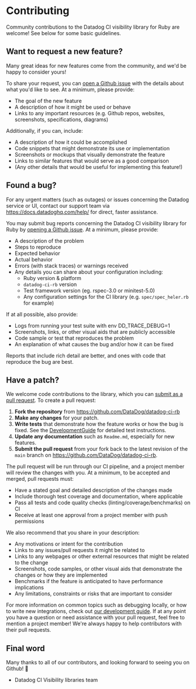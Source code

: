 # Contributing

Community contributions to the Datadog CI visibility library for Ruby are welcome! See below for some basic guidelines.

## Want to request a new feature?

Many great ideas for new features come from the community, and we'd be happy to consider yours!

To share your request, you can [open a Github issue](https://github.com/DataDog/datadog-ci-rb/issues/new) with the details about what you'd like to see. At a minimum, please provide:

- The goal of the new feature
- A description of how it might be used or behave
- Links to any important resources (e.g. Github repos, websites, screenshots, specifications, diagrams)

Additionally, if you can, include:

- A description of how it could be accomplished
- Code snippets that might demonstrate its use or implementation
- Screenshots or mockups that visually demonstrate the feature
- Links to similar features that would serve as a good comparison
- (Any other details that would be useful for implementing this feature!)

## Found a bug?

For any urgent matters (such as outages) or issues concerning the Datadog service or UI, contact our support team via <https://docs.datadoghq.com/help/> for direct, faster assistance.

You may submit bug reports concerning the Datadog CI visibility library for Ruby by [opening a Github issue](https://github.com/DataDog/datadog-ci-rb/issues/new). At a minimum, please provide:

- A description of the problem
- Steps to reproduce
- Expected behavior
- Actual behavior
- Errors (with stack traces) or warnings received
- Any details you can share about your configuration including:
  - Ruby version & platform
  - `datadog-ci-rb` version
  - Test framework version (eg. rspec-3.0 or minitest-5.0)
  - Any configuration settings for the CI library (e.g. `spec/spec_heler.rb` for example)

If at all possible, also provide:

- Logs from running your test suite with env DD_TRACE_DEBUG=1
- Screenshots, links, or other visual aids that are publicly accessible
- Code sample or test that reproduces the problem
- An explanation of what causes the bug and/or how it can be fixed

Reports that include rich detail are better, and ones with code that reproduce the bug are best.

## Have a patch?

We welcome code contributions to the library, which you can [submit as a pull request](https://github.com/DataDog/datadog-ci-rb/pull/new/main). To create a pull request:

1. **Fork the repository** from <https://github.com/DataDog/datadog-ci-rb>
2. **Make any changes** for your patch.
3. **Write tests** that demonstrate how the feature works or how the bug is fixed. See the [DevelopmentGuide](https://github.com/DataDog/datadog-ci-rb/blob/main/docs/DevelopmentGuide.md) for detailed test instructions.
4. **Update any documentation** such as `Readme.md`, especially for new features.
5. **Submit the pull request** from your fork back to the latest revision of the `main` branch on <https://github.com/DataDog/datadog-ci-rb>.

The pull request will be run through our CI pipeline, and a project member will review the changes with you. At a minimum, to be accepted and merged, pull requests must:

- Have a stated goal and detailed description of the changes made
- Include thorough test coverage and documentation, where applicable
- Pass all tests and code quality checks (linting/coverage/benchmarks) on CI
- Receive at least one approval from a project member with push permissions

We also recommend that you share in your description:

- Any motivations or intent for the contribution
- Links to any issues/pull requests it might be related to
- Links to any webpages or other external resources that might be related to the change
- Screenshots, code samples, or other visual aids that demonstrate the changes or how they are implemented
- Benchmarks if the feature is anticipated to have performance implications
- Any limitations, constraints or risks that are important to consider

For more information on common topics such as debugging locally, or how to write new integrations, check out [our development guide](https://github.com/DataDog/datadog-ci-rb/blob/main/docs/DevelopmentGuide.md). If at any point you have a question or need assistance with your pull request, feel free to mention a project member! We're always happy to help contributors with their pull requests.

## Final word

Many thanks to all of our contributors, and looking forward to seeing you on Github! :tada:

- Datadog CI Visibility libraries team
